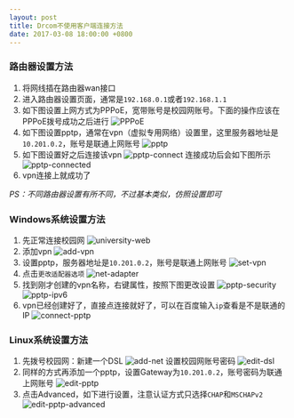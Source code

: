 ```yaml
---
layout: post
title: Drcom不使用客户端连接方法
date: 2017-03-08 18:00:00 +0800
---
```


### 路由器设置方法
1. 将网线插在路由器wan接口
2. 进入路由器设置页面，通常是`192.168.0.1`或者`192.168.1.1`
3. 如下图设置上网方式为PPPoE，宽带账号是校园网账号。下面的操作应该在PPPoE拨号成功之后进行
![PPPoE](/image/pppoe.png)
4. 如下图设置pptp，通常在vpn（虚拟专用网络）设置里，这里服务器地址是`10.201.0.2`，账号是联通上网账号
![pptp](/image/pptp.png)
5. 如下图设置好之后连接该vpn
![pptp-connect](/image/pptp-connect.png)
连接成功后会如下图所示
![pptp-connected](/image/pptp-connected.png)
6. vpn连接上就成功了

*PS：不同路由器设置有所不同，不过基本类似，仿照设置即可*

### Windows系统设置方法
1. 先正常连接校园网
![university-web](/image/university-web.png)
2. 添加vpn
![add-vpn](/image/add-vpn.png)
3. 设置pptp，服务器地址是`10.201.0.2`，账号是联通上网账号
![set-vpn](/image/set-vpn.png)
4. 点击`更改适配器选项`
![net-adapter](/image/net-adapter.png)
5. 找到刚才创建的vpn名称，右键属性，按照下图更改设置
![pptp-security](/image/pptp-security.png)
![pptp-ipv6](/image/pptp-ipv6.png)
6. vpn已经创建好了，直接点连接就好了，可以在百度输入`ip`查看是不是联通的IP
![connect-pptp](/image/connect-pptp.png)

### Linux系统设置方法
1. 先拨号校园网：新建一个DSL
![add-net](/image/add-net.png)
设置校园网账号密码
![edit-dsl](/image/edit-dsl.png)
2. 同样的方式再添加一个pptp，设置Gateway为`10.201.0.2`，账号密码为联通上网账号
![edit-pptp](/image/edit-pptp.png)
3. 点击Advanced，如下进行设置，注意认证方式只选择`CHAP`和`MSCHAPv2`
![edit-pptp-advanced](/edit-pptp-advanced.png)
